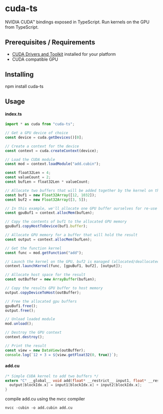 # cuda-ts

NVIDIA CUDA™ bindings exposed in TypeScript. Run kernels on the GPU from TypeScript.

## Prerequisites / Requirements

* [CUDA Drivers and Toolkit](https://developer.nvidia.com/cuda-downloads) installed for your platform
* CUDA compatible GPU

## Installing

npm install cuda-ts

## Usage

#### index.ts

```typescript
import * as cuda from "cuda-ts";

// Get a GPU device of choice
const device = cuda.getDevices()[0];

// Create a context for the device
const context = cuda.createContext(device);

// Load the CUDA module
const mod = context.loadModule("add.cubin");

const float32Len = 4;
const valueCount = 2;
const bufLen = float32Len * valueCount;

// Allocate two buffers that will be added together by the kernel on the GPU
const buf1 = new Float32Array([12, 1032]);
const buf2 = new Float32Array([3, 5]);

// In this example, we'll allocate one GPU buffer ourselves for re-use if needed (we need to free the buffer once we're done)
const gpuBuf1 = context.allocMem(bufLen);

// Copy the contents of buf1 to the allocated GPU memory
gpuBuf1.copyHostToDevice(buf1.buffer);

// Allocate GPU memory for a buffer that will hold the result
const output = context.allocMem(bufLen);

// Get the function kernel
const func = mod.getFunction("add");

// Launch the kernel on the GPU, buf2 is managed (allocated/deallocated) by cuda-ts
context.launchKernel(func, [gpuBuf1, buf2], [output]);

// Allocate host space for the result
const outBuffer = new ArrayBuffer(bufLen);

// Copy the results GPU buffer to host memory
output.copyDeviceToHost(outBuffer);

// Free the allocated gpu buffers
gpuBuf1.free();
output.free();

// Unload loaded module
mod.unload();

// Destroy the GPU context
context.destroy();

// Print the result
const view = new DataView(outBuffer);
console.log(`12 + 3 = ${view.getFloat32(0, true)}`);
```

#### add.cu

```c
/* Simple CUDA kernel to add two buffers */
extern "C" __global__ void add(float* __restrict__ input1, float* __restrict__ input2, float* __restrict__ output) {
  output[blockIdx.x] = input1[blockIdx.x] + input2[blockIdx.x];
}
```

compile add.cu using the nvcc compiler

```console
nvcc -cubin -o add.cubin add.cu
```
